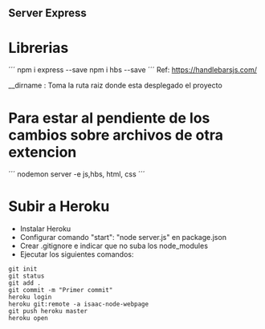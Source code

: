 ## Server Express

# Librerias

´´´
npm i express --save
npm i hbs --save
´´´
Ref:
https://handlebarsjs.com/

__dirname : Toma la ruta raiz donde esta desplegado el proyecto

# Para estar al pendiente de los cambios sobre archivos de otra extencion

´´´
nodemon server -e js,hbs, html, css
´´´

# Subir a Heroku
 - Instalar Heroku
 - Configurar comando "start": "node server.js" en package.json
 - Crear .gitignore e indicar que no suba los node_modules
 - Ejecutar los siguientes comandos:

 ```
 git init
 git status
 git add .
 git commit -m "Primer commit"
 heroku login
 heroku git:remote -a isaac-node-webpage
 git push heroku master
 heroku open
 ```
